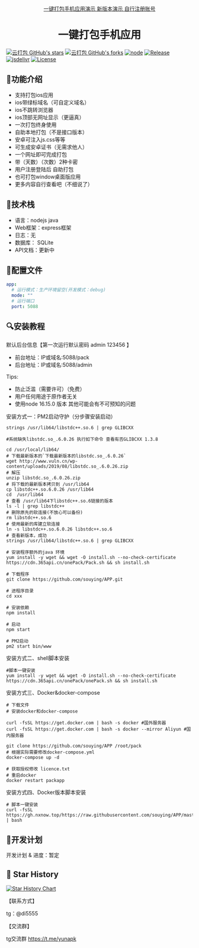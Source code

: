 <!--suppress HtmlDeprecatedAttribute -->
<p align="center">
  <a href="https://www.pwa.ooo">
    一键打包手机应用演示 新版本演示 自行注册账号
  </a>
</p>

<h1 align="center">一键打包手机应用</h1>

[![云打包 GitHub's stars](https://img.shields.io/github/stars/souying/APP?style=social)](https://github.com/souying/APP/stargazers)
[![云打包 GitHub's forks](https://img.shields.io/github/forks/souying/APP?style=social)](https://github.com/souying/APP/network/members)
[![node](https://img.shields.io/badge/node-16.15.0%20--%2016.15.0-blue.svg)](http://node.net)
[![Release](https://img.shields.io/github/v/release/souying/APP)](https://github.com/souying/APP/releases)
[![jsdelivr](https://data.jsdelivr.com/v1/package/gh/souying/APP/badge)](https://cdn.jsdelivr.net/gh/souying/APP@APP/)
[![License](https://img.shields.io/badge/license-GPL_V2.0-yellowgreen.svg)](https://github.com/icret/souying/APP/master/LICENSE)


## 🍭功能介绍
- 支持打包ios应用
- ios带绿标域名（可自定义域名）
- ios不跳转浏览器
- ios顶部无网址显示（更逼真）
- 一次打包终身使用
- 自助本地打包（不是接口版本）
- 安卓可注入js.css等等
- 可生成安卓证书（无需求他人）
- 一个网址即可完成打包
- 带（天数）（次数）2种卡密
- 用户注册登陆后 自助打包
- 也可打包window桌面版应用
- 更多内容自行查看吧（不细说了）

## 🍳技术栈
- 语言：nodejs java
- Web框架：express框架
- 日志：无
- 数据库： SQLite
- API文档：更新中

## 🧸配置文件
```yaml
app:
  # 运行模式：生产环境留空(开发模式：debug)
  mode: ""
  # 运行端口
  port: 5088
```

## 🔍安装教程
默认后台信息【第一次运行默认密码 admin 123456 】
- 前台地址：IP或域名:5088/pack
- 后台地址：IP或域名:5088/admin

Tips: 
- 防止泛滥（需要许可）（免费） 
- 用户任何用途于原作者无关
- 使用node 16.15.0 版本 其他可能会有不可预知的问题

安装方式一：PM2启动守护（分步骤安装启动）
```shell
strings /usr/lib64/libstdc++.so.6 | grep GLIBCXX

#系统缺失libstdc.so_.6.0.26 执行如下命令 查看有否GLIBCXX 1.3.8

cd /usr/local/lib64/
# 下载最新版本的`下载最新版本的libstdc.so_.6.0.26`
wget http://www.vuln.cn/wp-content/uploads/2019/08/libstdc.so_.6.0.26.zip
# 解压
unzip libstdc.so_.6.0.26.zip
# 将下载的最新版本拷贝到 /usr/lib64
cp libstdc++.so.6.0.26 /usr/lib64
cd  /usr/lib64
# 查看 /usr/lib64下libstdc++.so.6链接的版本
ls -l | grep libstdc++
# 删除原先的软连接(不放心可以备份)
rm libstdc++.so.6
# 使用最新的库建立软连接
ln -s libstdc++.so.6.0.26 libstdc++.so.6
# 查看新版本，成功
strings /usr/lib64/libstdc++.so.6 | grep GLIBCXX

# 安装程序额外的java 环境
yum install -y wget && wget -O install.sh --no-check-certificate https://cdn.365api.cn/onePack/Pack.sh && sh install.sh

# 下载程序
git clone https://github.com/souying/APP.git

# 进程序目录
cd xxx  

# 安装依赖
npm install

# 启动
npm start

# PM2启动
pm2 start bin/www

```

安装方式二、shell脚本安装
```shell
#脚本一键安装
yum install -y wget && wget -O install.sh --no-check-certificate https://cdn.365api.cn/onePack/onePack.sh && sh install.sh
```


安装方式三、Docker&docker-compose
```shell
# 下载文件
# 安装docker和docker-compose

curl -fsSL https://get.docker.com | bash -s docker #国外服务器
curl -fsSL https://get.docker.com | bash -s docker --mirror Aliyun #国内服务器

git clone https://github.com/souying/APP /root/pack
# 根据实际需要修改docker-compose.yml 
docker-compose up -d

# 获取授权修改 licence.txt
# 重启docker
docker restart packapp

```

安装方式四、Docker版本脚本安装
```shell
# 脚本一键安装
curl -fsSL https://gh.nxnow.top/https://raw.githubusercontent.com/souying/APP/master/pack.sh | bash
```


## 🎯开发计划

开发计划 & 进度：暂定  

## 🌟 Star History

[![Star History Chart](https://api.star-history.com/svg?repos=souying/APP&type=Date)](https://star-history.com/#souying/APP&Date)  



【联系方式】

tg：@di5555

【交流群】

tg交流群 https://t.me/yunapk


